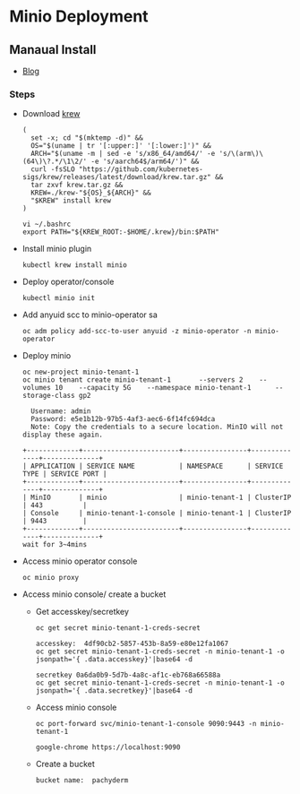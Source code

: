 # Minio Deployment 

## Manaual Install

- [Blog](https://blog.min.io/object_storage_as_a_service_on_minio/)
 
### Steps
 
 - Download [krew](https://krew.sigs.k8s.io/docs/user-guide/setup/install/)
    ~~~
    (
      set -x; cd "$(mktemp -d)" &&
      OS="$(uname | tr '[:upper:]' '[:lower:]')" &&
      ARCH="$(uname -m | sed -e 's/x86_64/amd64/' -e 's/\(arm\)\(64\)\?.*/\1\2/' -e 's/aarch64$/arm64/')" &&
      curl -fsSLO "https://github.com/kubernetes-sigs/krew/releases/latest/download/krew.tar.gz" &&
      tar zxvf krew.tar.gz &&
      KREW=./krew-"${OS}_${ARCH}" &&
      "$KREW" install krew
    )
    
    vi ~/.bashrc
    export PATH="${KREW_ROOT:-$HOME/.krew}/bin:$PATH"
    ~~~
  
 - Install minio plugin
    ~~~
    kubectl krew install minio
    ~~~

 - Deploy operator/console
    ~~~
    kubectl minio init
    ~~~
 
 - Add anyuid scc to minio-operator sa
    ~~~   
    oc adm policy add-scc-to-user anyuid -z minio-operator -n minio-operator
    ~~~

 - Deploy minio
    ~~~
    oc new-project minio-tenant-1  
    oc minio tenant create minio-tenant-1       --servers 2    --volumes 10    --capacity 5G    --namespace minio-tenant-1      --storage-class gp2

      Username: admin 
      Password: e5e1b12b-97b5-4af3-aec6-6f14fc694dca 
      Note: Copy the credentials to a secure location. MinIO will not display these again.

    +-------------+------------------------+----------------+--------------+--------------+
    | APPLICATION | SERVICE NAME           | NAMESPACE      | SERVICE TYPE | SERVICE PORT |
    +-------------+------------------------+----------------+--------------+--------------+
    | MinIO       | minio                  | minio-tenant-1 | ClusterIP    | 443          |
    | Console     | minio-tenant-1-console | minio-tenant-1 | ClusterIP    | 9443         |
    +-------------+------------------------+----------------+--------------+--------------+
    wait for 3~4mins
    ~~~
 
 - Access minio operator console
    ~~~
    oc minio proxy
    ~~~
 
 - Access minio console/ create a bucket
   - Get accesskey/secretkey
      ~~~
      oc get secret minio-tenant-1-creds-secret
      ~~~

      ~~~
      accesskey:  4df90cb2-5857-453b-8a59-e80e12fa1067
      oc get secret minio-tenant-1-creds-secret -n minio-tenant-1 -o jsonpath='{ .data.accesskey}'|base64 -d

      secretkey 0a6da0b9-5d7b-4a8c-af1c-eb768a66588a
      oc get secret minio-tenant-1-creds-secret -n minio-tenant-1 -o jsonpath='{ .data.secretkey}'|base64 -d
      ~~~
    - Access minio console
        ~~~
        oc port-forward svc/minio-tenant-1-console 9090:9443 -n minio-tenant-1
        
        google-chrome https://localhost:9090
        ~~~
  
    - Create a bucket
      ~~~
      bucket name:  pachyderm
      ~~~
